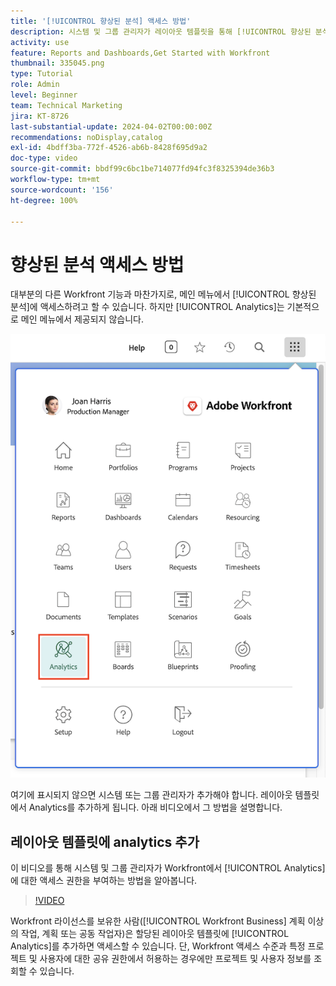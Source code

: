 ```yaml
---
title: '[!UICONTROL 향상된 분석] 액세스 방법'
description: 시스템 및 그룹 관리자가 레이아웃 템플릿을 통해 [!UICONTROL 향상된 분석]에 대한 액세스 권한을 부여하는 방법에 대해 알아봅니다.
activity: use
feature: Reports and Dashboards,Get Started with Workfront
thumbnail: 335045.png
type: Tutorial
role: Admin
level: Beginner
team: Technical Marketing
jira: KT-8726
last-substantial-update: 2024-04-02T00:00:00Z
recommendations: noDisplay,catalog
exl-id: 4bdff3ba-772f-4526-ab6b-8428f695d9a2
doc-type: video
source-git-commit: bbdf99c6bc1be714077fd94fc3f8325394de36b3
workflow-type: tm+mt
source-wordcount: '156'
ht-degree: 100%

---
```



# 향상된 분석 액세스 방법

대부분의 다른 Workfront 기능과 마찬가지로, 메인 메뉴에서 [!UICONTROL 향상된 분석]에 액세스하려고 할 수 있습니다. 하지만 [!UICONTROL Analytics]는 기본적으로 메인 메뉴에서 제공되지 않습니다.

![An image of the main menu ](assets/analytics-on-main-menu.png)

여기에 표시되지 않으면 시스템 또는 그룹 관리자가 추가해야 합니다. 레이아웃 템플릿에서 Analytics를 추가하게 됩니다. 아래 비디오에서 그 방법을 설명합니다.


## 레이아웃 템플릿에 analytics 추가

이 비디오를 통해 시스템 및 그룹 관리자가 Workfront에서 [!UICONTROL Analytics]에 대한 액세스 권한을 부여하는 방법을 알아봅니다.


>[!VIDEO](https://video.tv.adobe.com/v/335045/?quality=12&learn=on&enablevpops=1)

Workfront 라이선스를 보유한 사람([!UICONTROL Workfront Business] 계획 이상의 작업, 계획 또는 공동 작업자)은 할당된 레이아웃 템플릿에 [!UICONTROL Analytics]를 추가하면 액세스할 수 있습니다. 단, Workfront 액세스 수준과 특정 프로젝트 및 사용자에 대한 공유 권한에서 허용하는 경우에만 프로젝트 및 사용자 정보를 조회할 수 있습니다.
